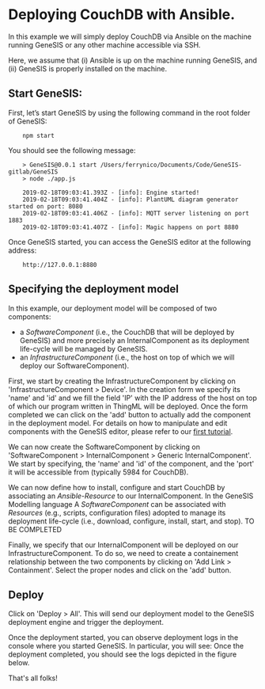 # Deploying CouchDB with Ansible.

In this example we will simply deploy CouchDB via Ansible on the machine running GeneSIS or any other machine accessible via SSH. 

Here, we assume that (i) Ansible is up on the machine running GeneSIS, and (ii) GeneSIS is properly installed on the machine.

## Start GeneSIS:

First, let’s start GeneSIS by using the following command in the root folder of GeneSIS:

        npm start

You should see the following message:

        > GeneSIS@0.0.1 start /Users/ferrynico/Documents/Code/GeneSIS-gitlab/GeneSIS
        > node ./app.js
        
        2019-02-18T09:03:41.393Z - [info]: Engine started!
        2019-02-18T09:03:41.404Z - [info]: PlantUML diagram generator started on port: 8080
        2019-02-18T09:03:41.406Z - [info]: MQTT server listening on port 1883
        2019-02-18T09:03:41.407Z - [info]: Magic happens on port 8880

Once GeneSIS started, you can access the GeneSIS editor at the following address:

        http://127.0.0.1:8880

## Specifying the deployment model

In this example, our deployment model will be composed of two components: 
* a _SoftwareComponent_ (i.e., the CouchDB that will be deployed by GeneSIS) and more precisely an InternalComponent as its deployment life-cycle will be managed by GeneSIS.
* an _InfrastructureComponent_ (i.e., the host on top of which we will deploy our SoftwareComponent).

First, we start by creating the InfrastructureComponent by clicking on 'InfrastructureComponent > Device'.
In the creation form we specify its 'name' and 'id' and we fill the field 'IP' with the IP address of the host on top of which our program written in ThingML will be deployed. Once the form completed we can click on the 'add' button to actually add the component in the deployment model.
For details on how to manipulate and edit components with the GeneSIS editor, please refer to our [first tutorial](https://gitlab.com/enact/GeneSIS/tree/master/docs/examples/1.nodered_localhost).

We can now create the SoftwareComponent by clicking on 'SoftwareComponent > InternalComponent > Generic InternalComponent'.
We start by specifying, the 'name' and 'id' of the component, and the 'port' it will be accessible from (typically 5984 for CouchDB).

We can now define how to install, configure and start CouchDB by associating an _Ansible-Resource_ to our InternalComponent. In the GeneSIS Modelling language A _SoftwareComponent_ can be associated with _Resources_ (e.g., scripts, configuration files) adopted to manage its deployment life-cycle (i.e., download, configure, install, start, and stop).
TO BE COMPLETED

Finally, we specify that our InternalComponent will be deployed on our InfrastructureComponent. To do so, we need to create a containement relationship between the two components by clicking on 'Add Link > Containment'.
Select the proper nodes and click on the 'add' button.

## Deploy
Click on 'Deploy > All'. This will send our deployment model to the GeneSIS deployment engine and trigger the deployment.

Once the deployment started, you can observe deployment logs in the console where you started GeneSIS. In particular, you will see: 
Once the deployment completed, you should see the logs depicted in the figure below.

That's all folks!



